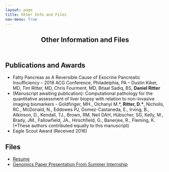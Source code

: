```yaml
---
layout: page
title: Other Info and Files
nav-menu: True
---
```

<section id="one" markdown="1">

<div class="inner">
<header class="major">
<h1>Other Information and Files</h1>
</header>
</div>

<div class="inner">
<h2> Publications and Awards </h2>
<p>
<ul>
<li>Fatty Pancreas as A Reversible Cause of Exocrine Pancreatic Insufficiency – 2018 ACG Conference, Philadelphia, PA – Dustin Kiker, MD, Tim Ritter, MD, Chris Fourment, MD, Bitaal Sadiq, BS, <strong>Daniel Ritter</strong></li>
<li>
(Manuscript awaiting publication): Computational pathology for the quantitative assessment of liver biopsy with relation to non-invasive imaging biomarkers - Goldfinger, MH., Olchanyi M.*, <strong>Ritter, D.*</strong>, Nicholls, RC., McDonald, N., Eddowes PJ, Gomez-Castaneda, E., Irving, B., Atkinson, D., Kendall, TJ., Brown, RM, Neil DAH, Hübscher, SG, Kelly, M., Brady, JM., Fallowfield, JA., Hirschfield, G., Banerjee, R., Fleming, K. (*These authors contributed equally to this manuscript)
</li>
<li>
Eagle Scout Award (Received 2016)
</li>
</ul>

</p>
</div>

<div class="inner">
<h2> Files </h2>
<ul>
<li><a href="assets/pdfs/Daniel_Ritter_Resume_2019.pdf">Resume</a></li>
<li><a href="https://drive.google.com/file/d/114gUuSkWXUGHNcSZ93B64JQ334gyi3D9/view?usp=sharing">Genomics Paper Presentation From Summer Internship</a></li>
</ul>
</div>

</section>
